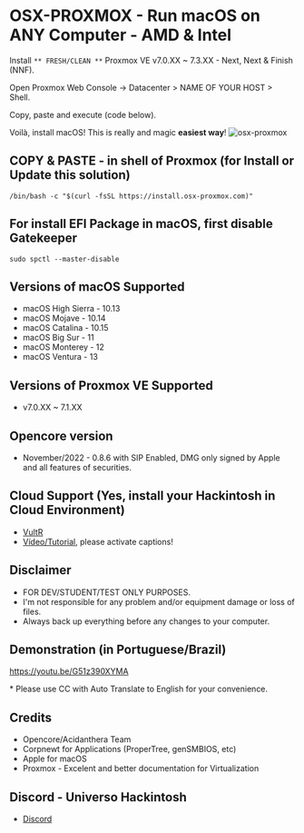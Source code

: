 # OSX-PROXMOX - Run macOS on ANY Computer - AMD & Intel

Install `** FRESH/CLEAN **` Proxmox VE v7.0.XX ~ 7.3.XX - Next, Next & Finish (NNF).

Open Proxmox Web Console -> Datacenter > NAME OF YOUR HOST > Shell.

Copy, paste and execute (code below).

Voilà, install macOS! This is really and magic **easiest way**!
![osx-proxmox](https://user-images.githubusercontent.com/23700365/200866924-dc4a6e33-6b3d-4f90-967b-d1e0515e814a.png)
## COPY & PASTE - in shell of Proxmox (for Install or Update this solution)

```
/bin/bash -c "$(curl -fsSL https://install.osx-proxmox.com)"
```

## For install EFI Package in macOS, first disable Gatekeeper

```
sudo spctl --master-disable
```

## Versions of macOS Supported
* macOS High Sierra - 10.13
* macOS Mojave - 10.14
* macOS Catalina - 10.15
* macOS Big Sur - 11
* macOS Monterey - 12
* macOS Ventura - 13

## Versions of Proxmox VE Supported
* v7.0.XX ~ 7.1.XX

## Opencore version
* November/2022 - 0.8.6 with SIP Enabled, DMG only signed by Apple and all features of securities.

## Cloud Support (Yes, install your Hackintosh in Cloud Environment)
- [VultR](https://www.vultr.com/?ref=9035565-8H)
- [Vídeo/Tutorial](https://youtu.be/8QsMyL-PNrM), please activate captions!

## Disclaimer

- FOR DEV/STUDENT/TEST ONLY PURPOSES.
- I'm not responsible for any problem and/or equipment damage or loss of files. 
- Always back up everything before any changes to your computer.

## Demonstration (in Portuguese/Brazil)

https://youtu.be/G51z390XYMA

\* Please use CC with Auto Translate to English for your convenience.

## Credits

- Opencore/Acidanthera Team
- Corpnewt for Applications (ProperTree, genSMBIOS, etc)
- Apple for macOS
- Proxmox - Excelent and better documentation for Virtualization

## Discord - Universo Hackintosh
- [Discord](https://discord.universohackintosh.com.br)
